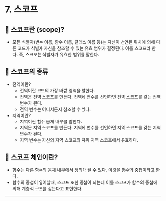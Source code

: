 # 7. 스코프

## 📍 스코프란 (scope)?

- 모든 식별자(변수 이름, 함수 이름, 클래스 이름 등)는 자신이 선언된 위치에 의해 다른 코드가 식별자 자신을 참조할 수 있는 유효 범위가 결정된다. 이를 스코프라 한다. 즉, 스크포는 식별자가 유효한 범위를 말한다.

## 📍 스코프의 종류

- 전역이란?
  - 전역이란 코드의 가장 바깥 영역을 말한다.
  - 전역은 전역 스코프를 만든다. 전역에 변수를 선언하면 전역 스코프를 갖는 전역 변수가 된다.
  - 전역 변수는 어디서든지 참조할 수 있다.
- 지역이란?
  - 지역이란 함수 몸체 내부를 말한다.
  - 지역은 지역 스코프를 만든다. 지역에 변수를 선언하면 지역 스코프를 갖는 지역 변수가 된다.
  - 지역 변수는 자신의 지역 스코프와 하위 지역 스코프에서 유효하다.

## 📍 스코프 체인이란?

- 함수는 다른 함수의 몸체 내부에서 정의가 될 수 있다. 이것을 함수의 중첩이라고 한다.
- 함수의 중첩이 일어날때, 스코프 또한 중첩이 되는데 이를 스코프가 함수의 중첩에 의해 계층적 구조를 갖는다고 표현한다.

---
